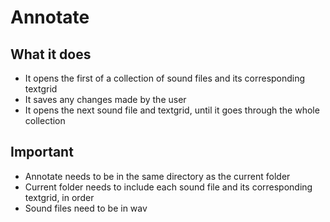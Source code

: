 # Annotate

## What it does
- It opens the first of a collection of sound files and its corresponding textgrid
- It saves any changes made by the user
- It opens the next sound file and textgrid, until it goes through the whole collection

## Important
- Annotate needs to be in the same directory as the current folder
- Current folder needs to include each sound file and its corresponding textgrid, in order
- Sound files need to be in wav

